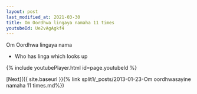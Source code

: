 ```yaml
---
layout: post
last_modified_at: 2021-03-30
title: Om Oordhwa lingaya namaha 11 times
youtubeId: Ue2vAgAgkf4
---
```

 
 
Om Oordhwa lingaya nama 
 
 -  Who has linga which looks up 
 
  
 
  
 
 
 
 
 
 


{% include youtubePlayer.html id=page.youtubeId %}
 
[Next]({{ site.baseurl }}{% link  split1/_posts/2013-01-23-Om oordhwasayine namaha 11 times.md%})
 
